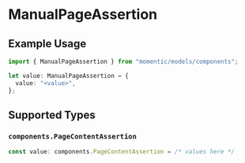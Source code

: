 # ManualPageAssertion

## Example Usage

```typescript
import { ManualPageAssertion } from "momentic/models/components";

let value: ManualPageAssertion = {
  value: "<value>",
};
```

## Supported Types

### `components.PageContentAssertion`

```typescript
const value: components.PageContentAssertion = /* values here */
```


